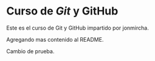 # Curso de _Git_ y **GitHub**

Este es el curso de Git y GitHub impartido por jonmircha.

Agregando mas contenido al README.

Cambio de prueba.